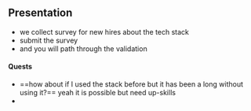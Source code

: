 ## Presentation
- we collect survey for new hires about the tech stack
- submit the survey
- and you will path through the validation

#### Quests
- ==how about if I used the stack before but it has been a long without using it?== yeah it is possible but need up-skills
- 
